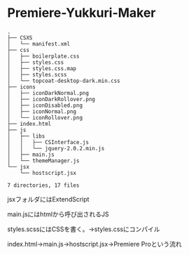 # Premiere-Yukkuri-Maker

```
.
├── CSXS
│   └── manifest.xml
├── css
│   ├── boilerplate.css
│   ├── styles.css
│   ├── styles.css.map
│   ├── styles.scss
│   └── topcoat-desktop-dark.min.css
├── icons
│   ├── iconDarkNormal.png
│   ├── iconDarkRollover.png
│   ├── iconDisabled.png
│   ├── iconNormal.png
│   └── iconRollover.png
├── index.html
├── js
│   ├── libs
│   │   ├── CSInterface.js
│   │   └── jquery-2.0.2.min.js
│   ├── main.js
│   └── themeManager.js
└── jsx
    └── hostscript.jsx

7 directories, 17 files

```

jsxフォルダにはExtendScript

main.jsにはhtmlから呼び出されるJS

styles.scssにはCSSを書く。→styles.cssにコンパイル

index.html→main.js→hostscript.jsx→Premiere Proという流れ
